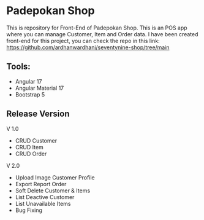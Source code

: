 # Padepokan Shop
This is repository for Front-End of Padepokan Shop. This is an POS app where you can manage Customer, Item and Order data. I have been created front-end for this project, you can check the repo in this link: https://github.com/ardhanwardhani/seventynine-shop/tree/main

## Tools:
- Angular 17
- Angular Material 17
- Bootstrap 5

## Release Version
V 1.0
- CRUD Customer
- CRUD Item
- CRUD Order

V 2.0
- Upload Image Customer Profile
- Export Report Order
- Soft Delete Customer & Items
- List Deactive Customer
- List Unavailable Items
- Bug Fixing
